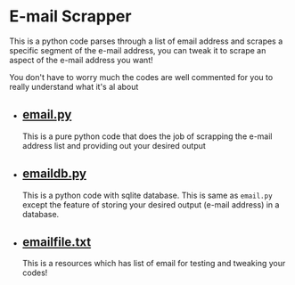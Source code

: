 # E-mail Scrapper
This is a python code parses through a list of email address and scrapes a specific segment of the e-mail address, you can tweak it to scrape an aspect of the e-mail 
address you want!

You don't have to worry much the codes are well commented for you to really understand what it's al about


- ## [email.py](https://github.com/chryz-hub/py-projects/blob/master/all-python-codes/e-mail-scrapper/email.py)
     This is a pure python code that does the job of scrapping the e-mail address list and providing out your desired output
     
- ## [emaildb.py](https://github.com/chryz-hub/py-projects/blob/master/all-python-codes/e-mail-scrapper/emaildb.py)
     This is a python code with sqlite database. This is same as `email.py` except the feature of storing your desired output (e-mail address)
      in a database.
      
- ## [emailfile.txt](https://github.com/chryz-hub/py-projects/blob/master/all-python-codes/e-mail-scrapper/emailfile.txt)
     This is a resources which has list of email for testing and tweaking your codes!
